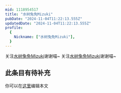 ```yaml
---
mid: 1118954517
title: "水树兔免Mizuki"
pubDate: "2024-11-04T11:22:13.555Z"
updatedDate: "2024-11-04T11:22:13.555Z"
profile:
  {
    Nickname: ["水树兔免Mizuki"],
  }
---
```


关注[水树兔免Mizuki](https://space.bilibili.com/1118954517)谢谢喵~ 关注[水树兔免Mizuki](https://space.bilibili.com/1118954517)谢谢喵~

## 此条目有待补充
你可以在[这里](https://github.com/Yuhanawa/VTuber.ICU-Content/edit/master/v/水树兔免Mizuki/index.md)编辑本文
